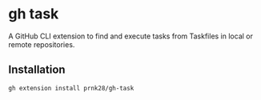 # gh task

A GitHub CLI extension to find and execute tasks from Taskfiles in local or remote repositories.

## Installation

```bash
gh extension install prnk28/gh-task
```
